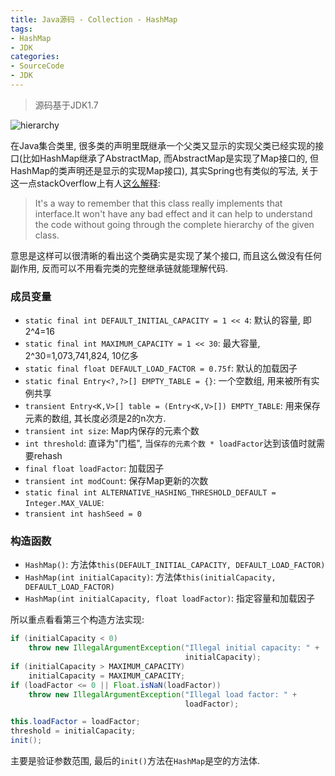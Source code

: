 ```yaml
---
title: Java源码 - Collection - HashMap
tags:
- HashMap
- JDK
categories:
- SourceCode
- JDK
---
```


> 源码基于JDK1.7

![hierarchy](hierarchy.png)

在Java集合类里, 很多类的声明里既继承一个父类又显示的实现父类已经实现的接口(比如HashMap继承了AbstractMap, 而AbstractMap是实现了Map接口的, 但HashMap的类声明还是显示的实现Map接口), 其实Spring也有类似的写法, 关于这一点stackOverflow上有人[这么解释](http://stackoverflow.com/a/3854763/1330573):

> It's a way to remember that this class really implements that interface.It won't have any bad effect and it can help to understand the code without going through the complete hierarchy of the given class.

意思是这样可以很清晰的看出这个类确实是实现了某个接口, 而且这么做没有任何副作用, 反而可以不用看完类的完整继承链就能理解代码.

### 成员变量

- `static final int DEFAULT_INITIAL_CAPACITY = 1 << 4`: 默认的容量, 即2^4=16
- `static final int MAXIMUM_CAPACITY = 1 << 30`: 最大容量, 2^30=1,073,741,824, 10亿多
- `static final float DEFAULT_LOAD_FACTOR = 0.75f`: 默认的加载因子
- `static final Entry<?,?>[] EMPTY_TABLE = {}`: 一个空数组, 用来被所有实例共享
- `transient Entry<K,V>[] table = (Entry<K,V>[]) EMPTY_TABLE`: 用来保存元素的数组, 其长度必须是2的n次方.
- `transient int size`: Map内保存的元素个数
- `int threshold`: 直译为"门槛", 当`保存的元素个数 * loadFactor`达到该值时就需要rehash
- `final float loadFactor`: 加载因子
- `transient int modCount`: 保存Map更新的次数
- `static final int ALTERNATIVE_HASHING_THRESHOLD_DEFAULT = Integer.MAX_VALUE`: 
- `transient int hashSeed = 0`

### 构造函数

- `HashMap()`: 方法体`this(DEFAULT_INITIAL_CAPACITY, DEFAULT_LOAD_FACTOR)`
- `HashMap(int initialCapacity)`: 方法体`this(initialCapacity, DEFAULT_LOAD_FACTOR)`
- `HashMap(int initialCapacity, float loadFactor)`: 指定容量和加载因子

所以重点看看第三个构造方法实现:

```java
if (initialCapacity < 0)
    throw new IllegalArgumentException("Illegal initial capacity: " +
                                       initialCapacity);
if (initialCapacity > MAXIMUM_CAPACITY)
    initialCapacity = MAXIMUM_CAPACITY;
if (loadFactor <= 0 || Float.isNaN(loadFactor))
    throw new IllegalArgumentException("Illegal load factor: " +
                                       loadFactor);

this.loadFactor = loadFactor;
threshold = initialCapacity;
init();
```

主要是验证参数范围, 最后的`init()`方法在`HashMap`是空的方法体.





